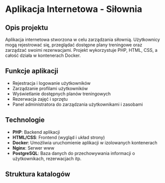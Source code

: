 # Aplikacja Internetowa - Siłownia

## Opis projektu

Aplikacja internetowa stworzona w celu zarządzania siłownią. Użytkownicy mogą rejestrować się, przeglądać dostępne plany treningowe oraz zarządzać swoimi rezerwacjami. Projekt wykorzystuje PHP, HTML, CSS, a całość działa w kontenerach Docker.

## Funkcje aplikacji

- Rejestracja i logowanie użytkowników
- Zarządzanie profilami użytkowników
- Wyświetlanie dostępnych planów treningowych
- Rezerwacja zajęć i sprzętu
- Panel administratora do zarządzania użytkownikami i zasobami

## Technologie

- **PHP**: Backend aplikacji
- **HTML/CSS**: Frontend (wygląd i układ strony)
- **Docker**: Umożliwia uruchomienie aplikacji w izolowanych kontenerach
- **Nginx**: Serwer www
- **PostgreSQL**: Baza danych do przechowywania informacji o użytkownikach, rezerwacjach itp.

## Struktura katalogów


